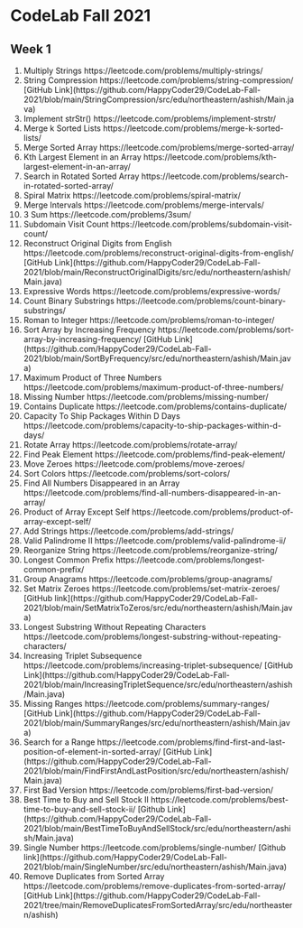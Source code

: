 # CodeLab Fall 2021
## Week 1
<ol>
<li>Multiply Strings	https://leetcode.com/problems/multiply-strings/</li>
<li>String Compression	https://leetcode.com/problems/string-compression/ [GitHub Link](https://github.com/HappyCoder29/CodeLab-Fall-2021/blob/main/StringCompression/src/edu/northeastern/ashish/Main.java)</li>
<li>Implement strStr()	https://leetcode.com/problems/implement-strstr/</li>
<li>Merge k Sorted Lists	https://leetcode.com/problems/merge-k-sorted-lists/</li>
<li>Merge Sorted Array	https://leetcode.com/problems/merge-sorted-array/</li>
<li>Kth Largest Element in an Array	https://leetcode.com/problems/kth-largest-element-in-an-array/</li>
<li>Search in Rotated Sorted Array	https://leetcode.com/problems/search-in-rotated-sorted-array/</li>
<li>Spiral Matrix	https://leetcode.com/problems/spiral-matrix/</li>
<li>Merge Intervals	https://leetcode.com/problems/merge-intervals/</li>
<li>3 Sum	https://leetcode.com/problems/3sum/</li>
<li>Subdomain Visit Count	https://leetcode.com/problems/subdomain-visit-count/</li>
<li>Reconstruct Original Digits from English	https://leetcode.com/problems/reconstruct-original-digits-from-english/ [GitHub Link](https://github.com/HappyCoder29/CodeLab-Fall-2021/blob/main/ReconstructOriginalDigits/src/edu/northeastern/ashish/Main.java)</li>
<li>Expressive Words	https://leetcode.com/problems/expressive-words/</li>
<li>Count Binary Substrings	https://leetcode.com/problems/count-binary-substrings/</li>
<li>Roman to Integer	https://leetcode.com/problems/roman-to-integer/</li>
<li>Sort Array by Increasing Frequency	https://leetcode.com/problems/sort-array-by-increasing-frequency/ [GitHub Link](https://github.com/HappyCoder29/CodeLab-Fall-2021/blob/main/SortByFrequency/src/edu/northeastern/ashish/Main.java)</li>
<li>Maximum Product of Three Numbers	https://leetcode.com/problems/maximum-product-of-three-numbers/</li>
<li>Missing Number	https://leetcode.com/problems/missing-number/</li>
<li>Contains Duplicate	https://leetcode.com/problems/contains-duplicate/</li>
<li>Capacity To Ship Packages Within D Days	https://leetcode.com/problems/capacity-to-ship-packages-within-d-days/</li>
<li>Rotate Array	https://leetcode.com/problems/rotate-array/</li>
<li>Find Peak Element	https://leetcode.com/problems/find-peak-element/</li>
<li>Move Zeroes	https://leetcode.com/problems/move-zeroes/</li>
<li>Sort Colors	https://leetcode.com/problems/sort-colors/</li>
<li>Find All Numbers Disappeared in an Array 	https://leetcode.com/problems/find-all-numbers-disappeared-in-an-array/</li>
<li>Product of Array Except Self	https://leetcode.com/problems/product-of-array-except-self/</li>
<li>Add Strings	https://leetcode.com/problems/add-strings/</li>
<li>Valid Palindrome II	https://leetcode.com/problems/valid-palindrome-ii/</li>
<li>Reorganize String	https://leetcode.com/problems/reorganize-string/</li>
<li>Longest Common Prefix	https://leetcode.com/problems/longest-common-prefix/</li>
<li>Group Anagrams	https://leetcode.com/problems/group-anagrams/</li>
<li>Set Matrix Zeroes	https://leetcode.com/problems/set-matrix-zeroes/ [GitHub link](https://github.com/HappyCoder29/CodeLab-Fall-2021/blob/main/SetMatrixToZeros/src/edu/northeastern/ashish/Main.java)</li>
<li>Longest Substring Without Repeating Characters	https://leetcode.com/problems/longest-substring-without-repeating-characters/</li>
<li>Increasing Triplet Subsequence	https://leetcode.com/problems/increasing-triplet-subsequence/ [GitHub Link](https://github.com/HappyCoder29/CodeLab-Fall-2021/blob/main/IncreasingTripletSequence/src/edu/northeastern/ashish/Main.java)</li>
<li>Missing Ranges	https://leetcode.com/problems/summary-ranges/ [GitHub Link](https://github.com/HappyCoder29/CodeLab-Fall-2021/blob/main/SummaryRanges/src/edu/northeastern/ashish/Main.java)</li>
<li>Search for a Range	https://leetcode.com/problems/find-first-and-last-position-of-element-in-sorted-array/ [GitHub Link](https://github.com/HappyCoder29/CodeLab-Fall-2021/blob/main/FindFirstAndLastPosition/src/edu/northeastern/ashish/Main.java)</li>
<li>First Bad Version	https://leetcode.com/problems/first-bad-version/</li>
<li>Best Time to Buy and Sell Stock II	https://leetcode.com/problems/best-time-to-buy-and-sell-stock-ii/ [Github Link](https://github.com/HappyCoder29/CodeLab-Fall-2021/blob/main/BestTimeToBuyAndSellStock/src/edu/northeastern/ashish/Main.java)</li>
<li>Single Number	https://leetcode.com/problems/single-number/ [Github link](https://github.com/HappyCoder29/CodeLab-Fall-2021/blob/main/SingleNumber/src/edu/northeastern/ashish/Main.java)</li>
<li>Remove Duplicates from Sorted Array	https://leetcode.com/problems/remove-duplicates-from-sorted-array/ [GitHub Link](https://github.com/HappyCoder29/CodeLab-Fall-2021/tree/main/RemoveDuplicatesFromSortedArray/src/edu/northeastern/ashish)</li>

</ol>

